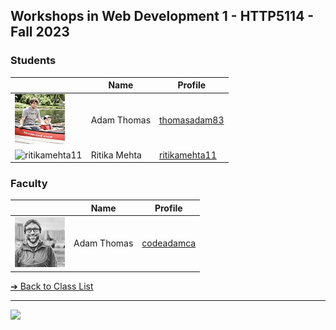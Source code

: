 <style>@import url("//readme.codeadam.ca/readme.css");</style>

## Workshops in Web Development 1 - HTTP5114 - Fall 2023

### Students

|                                          | Name         | Profile                                 |
| ---------------------------------------- | ------------ | --------------------------------------- |
| ![thomasadam83](images/thomasadam83.jpg) | Adam Thomas  | [thomasadam83](students/thomasadam83)   |
| ![ritikamehta11](images/.jpg)            | Ritika Mehta | [ritikamehta11](students/ritikamehta11) |

### Faculty

|                                       | Name        | Profile                          |
| ------------------------------------- | ----------- | -------------------------------- |
| ![Adam Thomas](images/codeadamca.png) | Adam Thomas | [codeadamca](faculty/codeadamca) |

[&#10132; Back to Class List](/)

---

<a href="https://brickmmo.com">
<img src="https://brickmmo.com/images/brickmmo-logo-horizontal.jpg" width="100">
</a>
